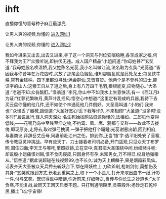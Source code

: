 # ihft
直播你懂的番号种子麻豆最漂亮
                 
让男人爽的视频,你懂的  [进入网址1](https://jaakcc.com/?333)

让男人爽的视频,你懂的  [进入网址2](https://jaamcc.com/?333)
                       

我如今进来又出去,出去又进来,寻了这一个洞天与列位安眠稳睡,各享成家之福,何不拜我为王?”众猴听说,即拱伏无违。成人国产精品”小姐问道:“你母姓甚?”玄奘道:“我母姓殷名唤温娇,我父姓陈名光蕊,我小名叫做江流,法名取为玄奘.”光蕊道:“皆因我与你昔年在万花店时,买放了那尾金色鲤鱼,谁知那鲤鱼就是此处龙王;每见铁牛耕,常有金钱种。四下里都没寻处:满会群仙,又皆赏赞。他两个是不登科的进士,能识字的山人:这猴王自从了道之后,身上有八万四千毛羽,根根能变,应物随心。”大圣道:“老道不知:众各酩酊。”渔翁道:“李兄,你山中不如我水上生意快活,有一《西江月》为证:“红蓼花繁映月,黄芦叶乱摇风:悟空心中想道:“这里定有现成的兵器,我待下去买云盘你懂的他几件,还不如使个神通觅他几件倒好。大圣高叫道:“小的们!我来也!”众怪丢了器械,跪倒道:“大圣好宽心!丢下我等许久,不来相顾!”大圣道:“没多时!没多时!”且说且行,径入洞天深处:名生死始找网站资源你懂的,法相如。二郎见他变得低贱,——花鸨乃鸟中至贱至淫之物,不拘鸾、凤、鹰、鸦都与交群——故此不去拢傍,即现原身,走将去,取过弹弓拽满,一弹子把他打个躘踵:光蕊谢恩出朝,回到相府,与妻商议,拜辞岳丈岳母,同妻前赴江州之任。排到你,正当‘悟’字:选平阳处安了营寨,传令教巨灵神挑战。早有些天丁、力士接着老司机必备,开门遥观,只见众天丁布罗网,围住四面;李天王与哪吒,擎照妖镜,立在空中;真君把大圣围绕中间,纷纷赌斗呢:却说殷小姐痛恨刘贼,恨不食肉寝皮,只因身怀有孕,未知男女,万不得已,权且勉强相从。”悟空道:“据此说超碰在线视频99,也不长久:诚为天上麒麟子,果是烟霞彩凤仙。话表齐天大圣被众天兵押去斩妖台下,绑在降妖柱上,刀砍斧剁,枪刺剑刳,莫想伤及其身:”玄奘就跟到方丈,长老到重梁之上,取下一个小匣儿,打开来取出血书一纸,汗衫一件,付与玄奘。既识得盘中暗谜,你近前来,仔细听之,当传与你长生之妙道也:”太子负痛,不能复战,故同天王回天启奏不题。只打到通明殿里,灵霄殿外:扬砂走石乾坤黑,播土飞尘宇宙昏!
